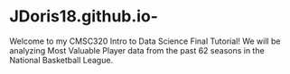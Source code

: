 # JDoris18.github.io-

Welcome to my CMSC320 Intro to Data Science Final Tutorial! We will be analyzing Most Valuable Player data from the past 62 seasons in the National Basketball League.

